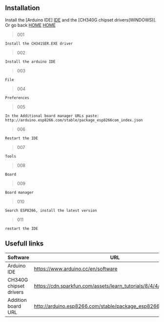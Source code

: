## Installation

Install the [Arduino IDE] [IDE] and the [CH340G chipset drivers(WINDOWS)]. Or go back [HOME] [HOME]


> 001 

`Install the CH341SER.EXE driver`
> 002

`Install the arduino IDE`
> 003

`File`
> 004

`Preferences`
> 005

`In the Additional board manager URLs paste:` `http://arduino.esp8266.com/stable/package_esp8266com_index.json`
> 006

`Restart the IDE`
> 007

`Tools`
> 008

`Board`
> 009

`Board manager`
> 010

`Search ESP8266, install the latest version`
> 011

`restart the IDE`




## Usefull links

| Software | URL |
| ------ | ------ |
| Arduino IDE | https://www.arduino.cc/en/software |
| CH340G chipset drivers | https://cdn.sparkfun.com/assets/learn_tutorials/8/4/4/CH341SER.EXE |
| Addition board URL | http://arduino.esp8266.com/stable/package_esp8266com_index.json |



[HOME]: https://github.com/Lauwy222/Project_Elektronica_Microprocessor "Go back"
[IDE]: https://www.arduino.cc/en/software 
[CH340G-Drivers]: https://cdn.sparkfun.com/assets/learn_tutorials/8/4/4/CH341SER.EXE
[ABU]: http://arduino.esp8266.com/stable/package_esp8266com_index.json


